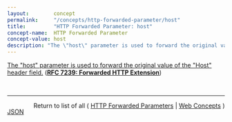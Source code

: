 ```yaml
---
layout:        concept
permalink:     "/concepts/http-forwarded-parameter/host"
title:         "HTTP Forwarded Parameter: host"
concept-name:  HTTP Forwarded Parameter
concept-value: host
description: "The \"host\" parameter is used to forward the original value of the \"Host\" header field."
---
```


[The "host" parameter is used to forward the original value of the "Host" header field.](https://datatracker.ietf.org/doc/html/rfc7239#section-5.3 "Read documentation for HTTP Forwarded Parameter &#34;host&#34;") (**[RFC 7239: Forwarded HTTP Extension](/specs/IETF/RFC/7239 "This document defines an HTTP extension header field that allows proxy components to disclose information lost in the proxying process, for example, the originating IP address of a request or IP address of the proxy on the user-agent-facing interface. In a path of proxying components, this makes it possible to arrange it so that each subsequent component will have access to, for example, all IP addresses used in the chain of proxied HTTP requests. This document also specifies guidelines for a proxy administrator to anonymize the origin of a request.")**)

<br/>
<hr/>

<p style="float : left"><a href="./host.json" title="JSON representing this particular Web Concept value">JSON</a></p>
<p style="text-align: right">Return to list of all ( <a href="../http-forwarded-parameter/">HTTP Forwarded Parameters</a> | <a href="../">Web Concepts</a> )</p>
